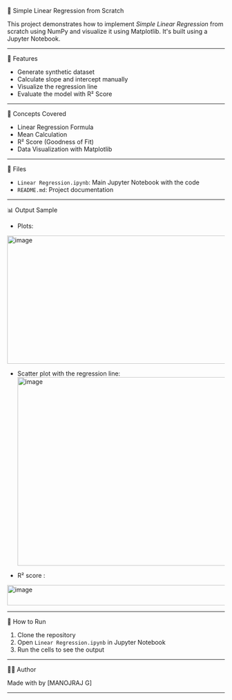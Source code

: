 📌 Simple Linear Regression from Scratch

This project demonstrates how to implement *Simple Linear Regression* from scratch using NumPy and visualize it using Matplotlib. It's built using a Jupyter Notebook.

---

🔧 Features

- Generate synthetic dataset
- Calculate slope and intercept manually
- Visualize the regression line
- Evaluate the model with R² Score

---

🧠 Concepts Covered

- Linear Regression Formula
- Mean Calculation
- R² Score (Goodness of Fit)
- Data Visualization with Matplotlib

---

📁 Files

- `Linear Regression.ipynb`: Main Jupyter Notebook with the code
- `README.md`: Project documentation

---

📊 Output Sample

- Plots:
 <img width="939" height="297" alt="image" src="https://github.com/user-attachments/assets/9a87dd20-2386-4f7e-9513-5191fc8aa2bb" />

- Scatter plot with the regression line:
  <img width="938" height="437" alt="image" src="https://github.com/user-attachments/assets/979a14a9-efb9-4b25-972a-6873addd0f58" />

 -  R² score :
  <img width="623" height="47" alt="image" src="https://github.com/user-attachments/assets/95793dff-3882-4d08-8192-e90a90ae6f98" />

 
---

📌 How to Run

1. Clone the repository
2. Open `Linear Regression.ipynb` in Jupyter Notebook
3. Run the cells to see the output

---

🧑‍💻 Author

Made with  by [MANOJRAJ G]

---

